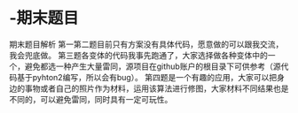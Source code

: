 # -期末题目
期末题目解析
第一第二题目前只有方案没有具体代码，愿意做的可以跟我交流，我会兜底做。
第三题各变体的代码我事先跑通了，大家选择做各种变体中的一个，避免都选一种产生大量雷同，源项目在github账户的根目录下可供参考（源代码基于pyhton2编写，所以会有bug）。
第四题是一个有趣的应用，大家可以把身边的事物或者自己的照片作为材料，运用该算法进行修图，大家材料不同结果也是不同的，可以避免雷同，同时具有一定可玩性。
